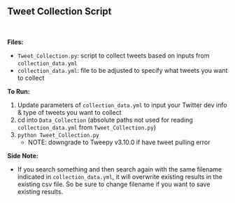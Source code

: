 ## Tweet Collection Script

<br>

**Files:**
- `Tweet_Collection.py`: script to collect tweets based on inputs from `collection_data.yml`
- `collection_data.yml`: file to be adjusted to specify what tweets you want to collect

**To Run:**
1. Update parameters of `collection_data.yml` to input your Twitter dev info & type of tweets you want to collect
2. cd into `Data_Collection` (absolute paths not used for reading `collection_data.yml` from `Tweet_Collection.py`)
3. `python Tweet_Collection.py`
    - NOTE: downgrade to Tweepy v3.10.0 if have tweet pulling error

**Side Note:**
- If you search something and then search again with the same filename indicated in `collection_data.yml`, it will overwrite existing results in the existing csv file. So be sure to change filename if you want to save existing results.
